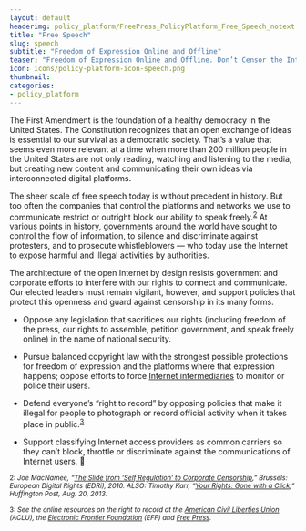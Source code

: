 ```yaml
---
layout: default
headerimg: policy_platform/FreePress_PolicyPlatform_Free_Speech_notext.png
title: "Free Speech"
slug: speech
subtitle: "Freedom of Expression Online and Offline"
teaser: "Freedom of Expression Online and Offline. Don’t Censor the Internet."
icon: icons/policy-platform-icon-speech.png
thumbnail:
categories:
- policy_platform
---
```

The First Amendment is the foundation of a healthy democracy in the United States. The Constitution recognizes that an open exchange of ideas is essential to our survival as a democratic society. That’s a value that seems even more relevant at a time when more than 200 million people in the United States are not only reading, watching and listening to the media, but creating new content and communicating their own ideas via interconnected digital platforms.

The sheer scale of free speech today is without precedent in history. But too often the companies that control the platforms and networks we use to communicate restrict or outright block our ability to speak freely.<sup>[2](#2)</sup> At various points in history, governments around the world have sought to control the flow of information, to silence and discriminate against protesters, and to prosecute whistleblowers — who today use the Internet to expose harmful and illegal activities by authorities.

The architecture of the open Internet by design resists government and corporate efforts to interfere with our rights to connect and communicate. Our elected leaders must remain vigilant, however, and support policies that protect this openness and guard against censorship in its many forms.

 * Oppose any legislation that sacrifices our rights (including freedom of the press, our rights to assemble, petition government, and speak freely online) in the name of national security.  

 * Pursue balanced copyright law with the strongest possible protections for freedom of expression and the platforms where that expression happens; oppose efforts to force [Internet intermediaries](http://cyberlaw.stanford.edu/focus-areas/intermediary-liability) to monitor or police their users.

 * Defend everyone’s “right to record” by opposing policies that make it illegal for people to photograph or record official activity when it takes place in public.<sup>[3](#3)</sup>

 * Support classifying Internet access providers as common carriers so they can’t block, throttle or discriminate against the communications of Internet users.  

<sub><a name="2">2</a>: *Joe MacNamee, “[The Slide from ‘Self Regulation’ to Corporate Censorship](https://edri.org/files/EDRI_selfreg_final_20110124.pdf),” Brussels: European Digital Rights (EDRi), 2010. ALSO: Timothy Karr, “[Your Rights: Gone with a Click](http://www.huffingtonpost.com/timothy-karr/your-rights-gone-with-a-c_b_3784720.html),” Huffington Post, Aug. 20, 2013.*</sub>

<sub><a name="3">3:</a> *See the online resources on the right to record at the [American Civil Liberties Union](http://www.aclupa.org/issues/policepractices/your-right-record-and-observe-police/taking-photos-video-and-audio/) (ACLU), the [Electronic Frontier Foundation](https://www.eff.org/deeplinks/2015/04/police-must-respect-right-citizens-record-them) (EFF) and [Free Press](http://www.freepress.net/blog/2015/04/17/your-right-record-protected-law-disrespected-law-enforcement).*</sub>
